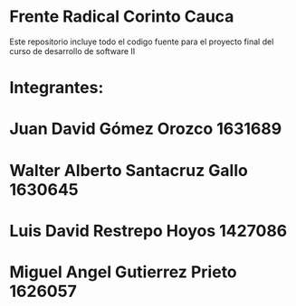 # Frente Radical Corinto Cauca
Este repositorio incluye todo el codigo fuente para el proyecto final del curso de desarrollo de software II
# Integrantes:
#  Juan David Gómez Orozco         1631689
#  Walter Alberto Santacruz Gallo  1630645
#  Luis David Restrepo Hoyos       1427086
#  Miguel Angel Gutierrez Prieto   1626057
